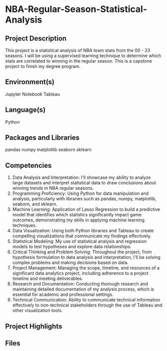 # NBA-Regular-Season-Statistical-Analysis
## Project Description
This project is a statistical analysis of NBA team stats from the 00 - 23 seasons. I will be using a supervised learning technique to determine which stats are correlated to winning in the regular season. This is a capstone project to finish my degree program.
## Environment(s)
Jupyter Notebook
Tableau
## Language(s)
Python
## Packages and Libraries
pandas
numpy
matplotlib
seaborn
sklearn
## Competencies
1. Data Analysis and Interpretation: I'll showcase my ability to analyze large datasets and interpret statistical data to draw conclusions about winning trends in NBA regular seasons.
2. Programming Proficiency: Using Python for data manipulation and analysis, particularly with libraries such as pandas, numpy, matplotlib, seaborn, and sklearn.
3. Machine Learning: Application of Lasso Regression to build a predictive model that identifies which statistics significantly impact game outcomes, demonstrating my skills in applying machine learning techniques.
4. Data Visualization: Using both Python libraries and Tableau to create compelling visualizations that communicate my findings effectively.
5. Statistical Modeling: My use of statistical analysis and regression models to test hypotheses and explore data relationships.
6. Critical Thinking and Problem Solving: Throughout the project, from hypothesis formulation to data analysis and interpretation, I'll be solving complex problems and making decisions based on data.
7. Project Management: Managing the scope, timeline, and resources of a significant data analytics project, including adherence to a project timeline and meeting deliverables.
8. Research and Documentation: Conducting thorough research and maintaining detailed documentation of my analysis process, which is essential for academic and professional settings.
9. Technical Communication: Ability to communicate technical information effectively to non-technical stakeholders through the use of Tableau and other visualization tools.
## Project Highlights
## Files
